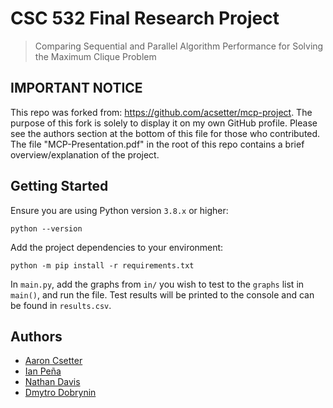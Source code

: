 # CSC 532 Final Research Project
> Comparing Sequential and Parallel Algorithm Performance for Solving the Maximum Clique Problem

## IMPORTANT NOTICE
This repo was forked from: https://github.com/acsetter/mcp-project.
The purpose of this fork is solely to display it on my own GitHub profile.
Please see the authors section at the bottom of this file for those who contributed.
The file "MCP-Presentation.pdf" in the root of this repo contains a brief overview/explanation of the project.
 
## Getting Started
Ensure you are using Python version `3.8.x` or higher:
```commandline
python --version
```

Add the project dependencies to your environment:
```commandline
python -m pip install -r requirements.txt
```
In `main.py`, add the graphs from `in/` you wish to test to the `graphs` list in `main()`, and run the file.
Test results will be printed to the console and can be found in `results.csv`.

## Authors
* [Aaron Csetter](https://github.com/acsetter)
* [Ian Peña](https://github.com/IanP105)
* [Nathan Davis](https://github.com/NathanD11)
* [Dmytro Dobrynin](https://github.com/dimdbr)
